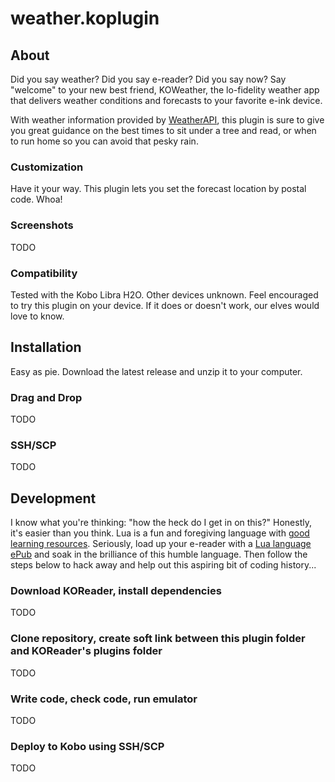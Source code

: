 # weather.koplugin
## About 

Did you say weather? Did you say e-reader? Did you say now? Say "welcome" to your new best friend, KOWeather, the lo-fidelity weather app that delivers weather conditions and forecasts to your favorite e-ink device. 

With weather information provided by [WeatherAPI](https://weatherapi.com), this plugin is sure to give you great guidance on the best times to sit under a tree and read, or when to run home so you can avoid that pesky rain. 

### Customization

Have it your way. This plugin lets you set the forecast location by postal code. Whoa!

### Screenshots

TODO

### Compatibility

Tested with the Kobo Libra H2O. Other devices unknown. Feel encouraged to try this plugin on your device. If it does or doesn't work, our elves would love to know.

## Installation

Easy as pie. Download the latest release and unzip it to your computer.

### Drag and Drop

TODO

### SSH/SCP

TODO

## Development

I know what you're thinking: "how the heck do I get in on this?" Honestly, it's easier than you think. Lua is a fun and foregiving language with [good learning resources](https://www.lua.org/pil/). Seriously, load up your e-reader with a [Lua language ePub](https://store.feistyduck.com/products/programming-in-lua-fourth-edition-ebook) and soak in the brilliance of this humble language. Then follow the steps below to hack away and help out this aspiring bit of coding history...

### Download KOReader, install dependencies 

TODO

### Clone repository, create soft link between this plugin folder and KOReader's plugins folder 

TODO

### Write code, check code, run emulator

TODO

### Deploy to Kobo using SSH/SCP 

TODO
